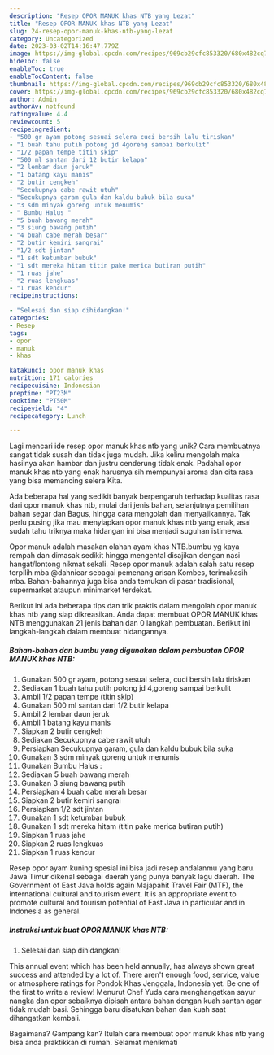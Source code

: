 ```yaml
---
description: "Resep OPOR MANUK khas NTB yang Lezat"
title: "Resep OPOR MANUK khas NTB yang Lezat"
slug: 24-resep-opor-manuk-khas-ntb-yang-lezat
category: Uncategorized
date: 2023-03-02T14:16:47.779Z
image: https://img-global.cpcdn.com/recipes/969cb29cfc853320/680x482cq70/opor-manuk-khas-ntb-foto-resep-utama.jpg
hideToc: false
enableToc: true
enableTocContent: false
thumbnail: https://img-global.cpcdn.com/recipes/969cb29cfc853320/680x482cq70/opor-manuk-khas-ntb-foto-resep-utama.jpg
cover: https://img-global.cpcdn.com/recipes/969cb29cfc853320/680x482cq70/opor-manuk-khas-ntb-foto-resep-utama.jpg
author: Admin
authorAv: notfound
ratingvalue: 4.4
reviewcount: 5
recipeingredient:
- "500 gr ayam potong sesuai selera cuci bersih lalu tiriskan"
- "1 buah tahu putih potong jd 4goreng sampai berkulit"
- "1/2 papan tempe titin skip"
- "500 ml santan dari 12 butir kelapa"
- "2 lembar daun jeruk"
- "1 batang kayu manis"
- "2 butir cengkeh"
- "Secukupnya cabe rawit utuh"
- "Secukupnya garam gula dan kaldu bubuk bila suka"
- "3 sdm minyak goreng untuk menumis"
- " Bumbu Halus "
- "5 buah bawang merah"
- "3 siung bawang putih"
- "4 buah cabe merah besar"
- "2 butir kemiri sangrai"
- "1/2 sdt jintan"
- "1 sdt ketumbar bubuk"
- "1 sdt mereka hitam titin pake merica butiran putih"
- "1 ruas jahe"
- "2 ruas lengkuas"
- "1 ruas kencur"
recipeinstructions:

- "Selesai dan siap dihidangkan!"
categories:
- Resep
tags:
- opor
- manuk
- khas

katakunci: opor manuk khas 
nutrition: 171 calories
recipecuisine: Indonesian
preptime: "PT23M"
cooktime: "PT50M"
recipeyield: "4"
recipecategory: Lunch

---
```





Lagi mencari ide resep opor manuk khas ntb yang unik? Cara membuatnya sangat tidak susah dan tidak juga mudah. Jika keliru mengolah maka hasilnya akan hambar dan justru cenderung tidak enak. Padahal opor manuk khas ntb yang enak harusnya sih mempunyai aroma dan cita rasa yang bisa memancing selera Kita.





Ada beberapa hal yang sedikit banyak berpengaruh terhadap kualitas rasa dari opor manuk khas ntb, mulai dari jenis bahan, selanjutnya pemilihan bahan segar dan Bagus, hingga cara mengolah dan menyajikannya. Tak perlu pusing jika mau menyiapkan opor manuk khas ntb yang enak,      asal sudah tahu triknya maka hidangan ini bisa menjadi suguhan istimewa.














Opor manuk adalah masakan olahan ayam khas NTB.bumbu yg kaya rempah dan dimasak sedikit hingga mengental disajikan dengan nasi hangat/lontong nikmat sekali. Resep opor manuk adalah salah satu resep terpilih mba @dahniear sebagai pemenang arisan Kombes, terimakasih mba. Bahan-bahannya juga bisa anda temukan di pasar tradisional, supermarket ataupun minimarket terdekat.






Berikut ini ada beberapa tips dan trik praktis dalam mengolah opor manuk khas ntb yang siap dikreasikan. Anda dapat membuat OPOR MANUK khas NTB menggunakan 21 jenis bahan dan 0 langkah pembuatan. Berikut ini langkah-langkah dalam membuat hidangannya.

<!--inarticleads1-->

##### Bahan-bahan dan bumbu yang digunakan dalam pembuatan OPOR MANUK khas NTB:

1. Gunakan 500 gr ayam, potong sesuai selera, cuci bersih lalu tiriskan
1. Sediakan 1 buah tahu putih potong jd 4,goreng sampai berkulit
1. Ambil 1/2 papan tempe (titin skip)
1. Gunakan 500 ml santan dari 1/2 butir kelapa
1. Ambil 2 lembar daun jeruk
1. Ambil 1 batang kayu manis
1. Siapkan 2 butir cengkeh
1. Sediakan Secukupnya cabe rawit utuh
1. Persiapkan Secukupnya garam, gula dan kaldu bubuk bila suka
1. Gunakan 3 sdm minyak goreng untuk menumis
1. Gunakan  Bumbu Halus :
1. Sediakan 5 buah bawang merah
1. Gunakan 3 siung bawang putih
1. Persiapkan 4 buah cabe merah besar
1. Siapkan 2 butir kemiri sangrai
1. Persiapkan 1/2 sdt jintan
1. Gunakan 1 sdt ketumbar bubuk
1. Gunakan 1 sdt mereka hitam (titin pake merica butiran putih)
1. Siapkan 1 ruas jahe
1. Siapkan 2 ruas lengkuas
1. Siapkan 1 ruas kencur


Resep opor ayam kuning spesial ini bisa jadi resep andalanmu yang baru. Jawa Timur dikenal sebagai daerah yang punya banyak lagu daerah. The Government of East Java holds again Majapahit Travel Fair (MTF), the international cultural and tourism event. It is an appropriate event to promote cultural and tourism potential of East Java in particular and in Indonesia as general. 

<!--inarticleads2-->

##### Instruksi untuk buat OPOR MANUK khas NTB:


1. Selesai dan siap dihidangkan!

This annual event which has been held annually, has always shown great success and attended by a lot of. There aren&#39;t enough food, service, value or atmosphere ratings for Pondok Khas Jenggala, Indonesia yet. Be one of the first to write a review! Menurut Chef Yuda cara menghangatkan sayur nangka dan opor sebaiknya dipisah antara bahan dengan kuah santan agar tidak mudah basi. Sehingga baru disatukan bahan dan kuah saat dihangatkan kembali. 

Bagaimana? Gampang kan? Itulah cara membuat opor manuk khas ntb yang bisa anda praktikkan di rumah. Selamat menikmati
